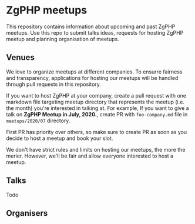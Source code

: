 # ZgPHP meetups

This repository contains information about upcoming and past ZgPHP meetups. 
Use this repo to submit talks ideas, requests for hosting ZgPHP meetup and planning organisation of meetups.

## Venues

We love to organize meetups at different companies. To ensurre fairness and transparency, applications for
hosting our meetups will be handled through pull requests in this repository.

If you want to host ZgPHP at your company, create a pull request with one markdown 
file targeting meetup directory that represents the meetup (i.e. the month) you're interested
in talking at. For example, If you want to give a talk on **ZgPHP Meetup in July, 2020.**, 
create PR with `foo-company.md` file in `meetups/2020/07` directory.

First PR has priority over others, so make sure to create PR as soon as you decide to host a meetup and book your slot.

We don't have strict rules and limits on hosting our meetups, the more the merier. 
However, we'll be fair and allow everyone interested to host a meetup.

## Talks

Todo



## Organisers
